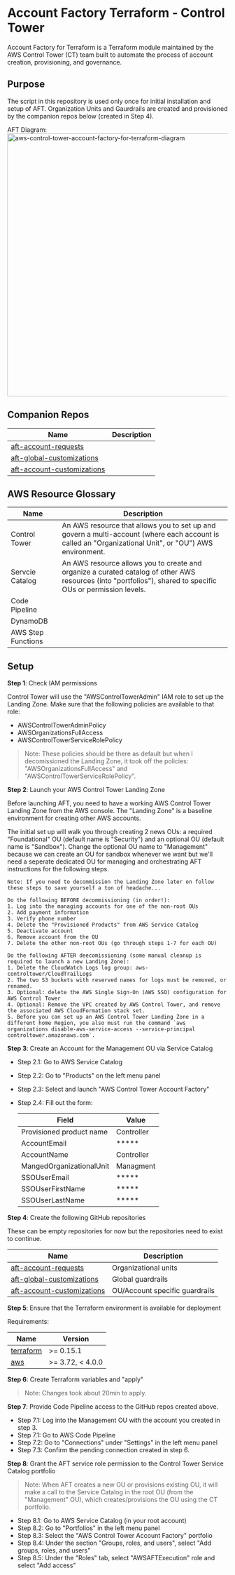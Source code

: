 # Account Factory Terraform - Control Tower

Account Factory for Terraform is a Terraform module maintained by the AWS Control Tower (CT) team built to automate the process of account creation, provisioning, and governance.

## Purpose

The script in this repository is used only once for initial installation and setup of AFT. Organization Units and Gaurdrails are created and provisioned by the companion repos below (created in Step 4). 

AFT Diagram:
<img src="https://d2908q01vomqb2.cloudfront.net/da4b9237bacccdf19c0760cab7aec4a8359010b0/2021/11/12/aws-control-tower-account-factory-for-terraform-diagram.png" alt="aws-control-tower-account-factory-for-terraform-diagram" width="600"/>

## Companion Repos

| Name | Description |
|------|------|
| [aft-account-requests](https://github.com/ilhamkabir/aft-account-requests) |  |
| [aft-global-customizations](https://github.com/ilhamkabir/aft-global-customizations) |  |
| [aft-account-customizations](https://github.com/ilhamkabir/aft-account-customizations) |  |

## AWS Resource Glossary

| Name | Description |
|------|------|
| Control Tower | An AWS resource that allows you to set up and govern a multi-account (where each account is called an "Organizational Unit", or "OU") AWS environment. |
| Servcie Catalog | An AWS resource allows you to create and organize a curated catalog of other AWS resources (into "portfolios"), shared to specific OUs or permission levels. |
| Code Pipeline | |
| DynamoDB | |
| AWS Step Functions | |

## Setup

**Step 1**: Check IAM permissions

Control Tower will use the "AWSControlTowerAdmin" IAM role to set up the Landing Zone. Make sure that the following policies are available to that role:
- AWSControlTowerAdminPolicy
- AWSOrganizationsFullAccess
- AWSControlTowerServiceRolePolicy

> Note: These policies should be there as default but when I decomissioned the Landing Zone, it took off the policies: "AWSOrganizationsFullAccess" and "AWSControlTowerServiceRolePolicy".

**Step 2**: Launch your AWS Control Tower Landing Zone

Before launching AFT, you need to have a working AWS Control Tower Landing Zone from the AWS console. The "Landing Zone" is a baseline environment for creating other AWS accounts.

The initial set up will walk you through creating 2 news OUs: a required "Foundational" OU (default name is "Security") and an optional OU (default name is "Sandbox"). Change the optional OU name to "Management" because we can create an OU for sandbox whenever we want but we'll need a seperate dedicated OU for managing and orchestrating AFT instructions for the following steps. 

    Note: If you need to decommission the Landing Zone later on follow these steps to save yourself a ton of headache...
    
    Do the following BEFORE decommissioning (in order!):      
    1. Log into the managing accounts for one of the non-root OUs
    2. Add payment information 
    3. Verify phone number 
    4. Delete the "Provisioned Products" from AWS Service Catalog
    5. Deactivate account
    6. Remove account from the OU
    7. Delete the other non-root OUs (go through steps 1-7 for each OU)

    Do the following AFTER deecomissioning (some manual cleanup is required to launch a new Landing Zone):
    1. Delete the CloudWatch Logs log group: aws-controltower/CloudTrailLogs 
    2. The two S3 buckets with reserved names for logs must be removed, or renamed.
    3. Optional: delete the AWS Single Sign-On (AWS SSO) configuration for AWS Control Tower
    4. Optional: Remove the VPC created by AWS Control Tower, and remove the associated AWS CloudFormation stack set.
    5. Before you can set up an AWS Control Tower Landing Zone in a different home Region, you also must run the command `aws organizations disable-aws-service-access --service-principal controltower.amazonaws.com`.

    
**Step 3**: Create an Account for the Management OU via Service Catalog

- Step 2.1: Go to AWS Service Catalog
- Step 2.2: Go to "Products" on the left menu panel 
- Step 2.3: Select and launch "AWS Control Tower Account Factory"
- Step 2.4: Fill out the form:

    | Field | Value |
    |------|---------|
    | Provisioned product name | Controller |
    | AccountEmail | ***** |
    | AccountName | Controller |
    | MangedOrganizationalUnit | Managment |
    | SSOUserEmail | ***** |
    | SSOUserFirstName | ***** |
    | SSOUserLastName | ***** |

**Step 4**: Create the following GitHub repositories

These can be empty repositories for now but the repositories need to exist to continue. 

| Name | Description |
|------|---------|
| [aft-account-requests](https://github.com/ilhamkabir/aft-account-requests) | Organizational units |
| [aft-global-customizations](https://github.com/ilhamkabir/aft-global-customizations) | Global guardrails |
| [aft-account-customizations](https://github.com/ilhamkabir/aft-account-customizations) | OU/Account specific guardrails |
 
**Step 5**: Ensure that the Terraform environment is available for deployment

Requirements:

| Name | Version |
|------|---------|
| <a name="requirement_terraform"></a> [terraform](#requirement\_terraform) | >= 0.15.1 |
| <a name="requirement_aws"></a> [aws](#requirement\_aws) | >= 3.72, < 4.0.0 |

**Step 6**: Create Terraform variables and "apply"

> Note: Changes took about 20min to apply.

**Step 7**: Provide Code Pipeline access to the GitHub repos created above. 

- Step 7.1: Log into the Management OU with the account you created in step 3. 
- Step 7.1: Go to AWS Code Pipeline
- Step 7.2: Go to "Connections" under "Settings" in the left menu panel
- Step 7.3: Confirm the pending connection created in step 6.

**Step 8**: Grant the AFT service role permission to the Control Tower Service Catalog portfolio

> Note: When AFT creates a new OU or provisions existing OU, it will make a call to the Service Catalog in the root OU (from the "Management" OU), which creates/provisions the OU using the CT portfolio. 

- Step 8.1: Go to AWS Service Catalog (in your root account)
- Step 8.2: Go to "Portfolios" in the left menu panel
- Step 8.3: Select the "AWS Control Tower Account Factory" portfolio
- Step 8.4: Under the section "Groups, roles, and users", select "Add groups, roles, and users"
- Step 8.5: Under the "Roles" tab, select "AWSAFTExecution" role and select "Add access"

